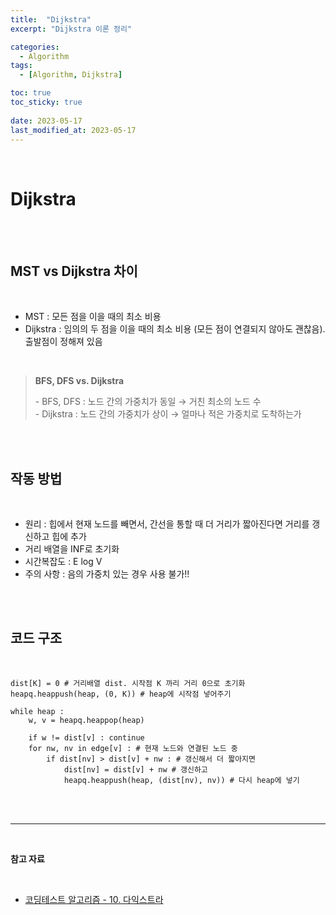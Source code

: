 ```yaml
---
title:  "Dijkstra"
excerpt: "Dijkstra 이론 정리"

categories:
  - Algorithm
tags:
  - [Algorithm, Dijkstra]

toc: true
toc_sticky: true
 
date: 2023-05-17
last_modified_at: 2023-05-17
---
```


<br>

# **Dijkstra**

<br>
<br>

## **MST vs Dijkstra 차이**

<br>

-   MST : 모든 점을 이을 때의 최소 비용
-   Dijkstra : 임의의 두 점을 이을 때의 최소 비용 (모든 점이 연결되지 않아도 괜찮음). 출발점이 정해져 있음

<br>

> **BFS, DFS vs. Dijkstra**  
>   
> \- BFS, DFS : 노드 간의 가중치가 동일 → 거친 최소의 노드 수 <br>
> \- Dijkstra : 노드 간의 가중치가 상이 → 얼마나 적은 가중치로 도착하는가

<br>
<br>

## **작동 방법**

<br>

-   원리 : 힙에서 현재 노드를 빼면서, 간선을 통할 때 더 거리가 짧아진다면 거리를 갱신하고 힙에 추가
-   거리 배열을 INF로 초기화
-   시간복잡도 : E log V
-   주의 사항 : 음의 가중치 있는 경우 사용 불가!!

<br>
<br>

## **코드 구조**

<br>

```
dist[K] = 0 # 거리배열 dist. 시작점 K 까리 거리 0으로 초기화
heapq.heappush(heap, (0, K)) # heap에 시작점 넣어주기

while heap :
	w, v = heapq.heappop(heap)
    
    if w != dist[v] : continue
    for nw, nv in edge[v] : # 현재 노드와 연결된 노드 중
    	if dist[nv] > dist[v] + nw : # 갱신해서 더 짧아지면
        	dist[nv] = dist[v] + nw # 갱신하고
            heapq.heappush(heap, (dist[nv), nv)) # 다시 heap에 넣기
```

<br>
<br>

---

<br>

**참고 자료**

<br>

-   [코딩테스트 알고리즘 - 10. 다익스트라](https://youtu.be/izYANwrHwvQ)